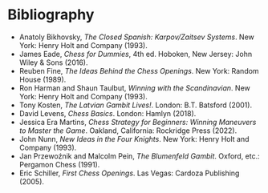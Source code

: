 # Bibliography

* Anatoly Bikhovsky, *The Closed Spanish: Karpov/Zaitsev Systems*. New York: 
Henry Holt and Company (1993).
* James Eade, *Chess for Dummies*, 4th ed. Hoboken, New Jersey: John Wiley &amp; 
Sons (2016).
* Reuben Fine, *The Ideas Behind the Chess Openings*. New York: Random House 
(1989).
* Ron Harman and Shaun Taulbut, *Winning with the Scandinavian*. New York: Henry 
Holt and Company (1993).
* Tony Kosten, *The Latvian Gambit Lives!*. London: B.T. Batsford (2001).
* David Levens, *Chess Basics*. London: Hamlyn (2018).
* Jessica Era Martins, *Chess Strategy for Beginners: Winning Maneuvers to 
Master the Game*. Oakland, California: Rockridge Press (2022).
* John Nunn, *New Ideas in the Four Knights*. New York: Henry Holt and Company 
(1993).
* Jan Przewo&zacute;nik and Malcolm Pein, *The Blumenfeld Gambit*. Oxford, etc.: 
Pergamon Chess (1991).
* Eric Schiller, *First Chess Openings*. Las Vegas: Cardoza Publishing (2005).
